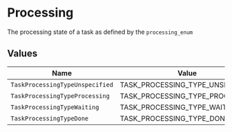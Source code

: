 # Processing

The processing state of a task as defined by the `processing_enum`


## Values

| Name                             | Value                            |
| -------------------------------- | -------------------------------- |
| `TaskProcessingTypeUnspecified`  | TASK_PROCESSING_TYPE_UNSPECIFIED |
| `TaskProcessingTypeProcessing`   | TASK_PROCESSING_TYPE_PROCESSING  |
| `TaskProcessingTypeWaiting`      | TASK_PROCESSING_TYPE_WAITING     |
| `TaskProcessingTypeDone`         | TASK_PROCESSING_TYPE_DONE        |